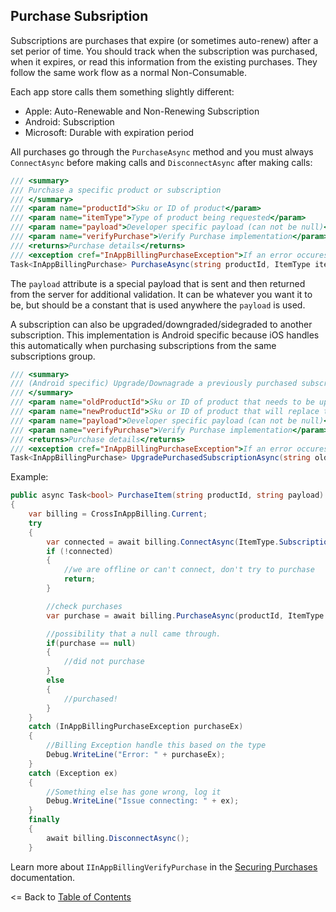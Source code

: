 ## Purchase Subsription

Subscriptions are purchases that expire (or sometimes auto-renew) after a set perior of time. You should track when the subscription was purchased, when it expires, or read this information from the existing purchases. They follow the same work flow as a normal Non-Consumable.

Each app store calls them something slightly different:
* Apple: Auto-Renewable and Non-Renewing Subscription
* Android: Subscription
* Microsoft: Durable with expiration period

All purchases go through the `PurchaseAsync` method and you must always `ConnectAsync` before making calls and `DisconnectAsync` after making calls:

```csharp
/// <summary>
/// Purchase a specific product or subscription
/// </summary>
/// <param name="productId">Sku or ID of product</param>
/// <param name="itemType">Type of product being requested</param>
/// <param name="payload">Developer specific payload (can not be null)</param>
/// <param name="verifyPurchase">Verify Purchase implementation</param>
/// <returns>Purchase details</returns>
/// <exception cref="InAppBillingPurchaseException">If an error occures during processing</exception>
Task<InAppBillingPurchase> PurchaseAsync(string productId, ItemType itemType, string payload, IInAppBillingVerifyPurchase verifyPurchase = null);
```

The `payload` attribute is a special payload that is sent and then returned from the server for additional validation. It can be whatever you want it to be, but should be a constant that is used anywhere the `payload` is used.

A subscription can also be upgraded/downgraded/sidegraded to another subscription. This implementation is Android specific because iOS handles this automatically when purchasing subscriptions from the same subscriptions group.

```csharp
/// <summary>
/// (Android specific) Upgrade/Downagrade a previously purchased subscription
/// </summary>
/// <param name="oldProductId">Sku or ID of product that needs to be upgraded</param>
/// <param name="newProductId">Sku or ID of product that will replace the old one</param>
/// <param name="payload">Developer specific payload (can not be null)</param>
/// <param name="verifyPurchase">Verify Purchase implementation</param>
/// <returns>Purchase details</returns>
/// <exception cref="InAppBillingPurchaseException">If an error occures during processing</exception>
Task<InAppBillingPurchase> UpgradePurchasedSubscriptionAsync(string oldProductId, string newProductId, string payload, IInAppBillingVerifyPurchase verifyPurchase = null);
```

Example:
```csharp
public async Task<bool> PurchaseItem(string productId, string payload)
{
    var billing = CrossInAppBilling.Current;
    try
    {
        var connected = await billing.ConnectAsync(ItemType.Subscription);
        if (!connected)
        {
            //we are offline or can't connect, don't try to purchase
            return;
        }

        //check purchases
        var purchase = await billing.PurchaseAsync(productId, ItemType.Subscription, payload);

        //possibility that a null came through.
        if(purchase == null)
        {
            //did not purchase
        }
        else
        {
            //purchased!
        }
    }
    catch (InAppBillingPurchaseException purchaseEx)
    {
        //Billing Exception handle this based on the type
        Debug.WriteLine("Error: " + purchaseEx);
    }
    catch (Exception ex)
    {
        //Something else has gone wrong, log it
        Debug.WriteLine("Issue connecting: " + ex);
    }
    finally
    {
        await billing.DisconnectAsync();
    }
```

Learn more about `IInAppBillingVerifyPurchase` in the [Securing Purchases](SecuringPurchases.md) documentation.


<= Back to [Table of Contents](README.md)